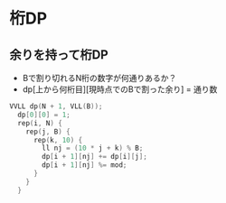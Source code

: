 # 桁DP
## 余りを持って桁DP
- Bで割り切れるN桁の数字が何通りあるか？
- dp[上から何桁目][現時点でのBで割った余り] = 通り数
```cpp
VVLL dp(N + 1, VLL(B));
  dp[0][0] = 1;
  rep(i, N) {
    rep(j, B) {
      rep(k, 10) {
        ll nj = (10 * j + k) % B;
        dp[i + 1][nj] += dp[i][j];
        dp[i + 1][nj] %= mod;
      }
    }
  }
```
